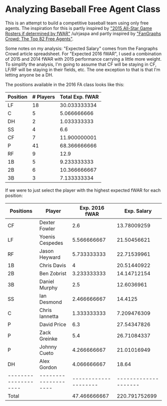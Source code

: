 # Analyzing Baseball Free Agent Class

This is an attempt to build a competitive baseball team using only free agents. The inspiration for this is partly inspired by ["2015 All-Star Game Rosters if determined by fWAR"](https://www.reddit.com/r/baseball/comments/34xw91/2015_allstar_game_rosters_if_determined_by_fwar/) /u/rjaspa and partly inspired by ["FanGraphs Crowd: The Top 82 Free Agents"](http://www.fangraphs.com/blogs/fangraphs-crowd-the-top-82-free-agents/).

Some notes on my analysis: "Expected Salary" comes from the Fangraphs Crowd article spreadsheet. For "Expected 2016 fWAR", I used a combination of 2015 and 2014 fWAR with 2015 performance carrying a little more weight. To simplify the analysis, I'm going to assume that CF will be staying in CF, LF/RF will be staying in their fields, etc. The one exception to that is that I'm letting anyone be a DH.

The positions available in the 2016 FA class looks like this:

| Position                 | # Players                | Total Exp. fWAR          |
|--------------------------|--------------------------|--------------------------|
| LF                       | 18                       | 30.033333334             |
| C                        | 5                        | 5.066666666              |
| DH                       | 2                        | 1.033333333              |
| SS                       | 4                        | 6.6                      |
| CF                       | 7                        | 11.900000001             |
| P                        | 41                       | 68.366666666             |
| RF                       | 9                        | 12.9                     |
| 1B                       | 5                        | 9.233333333              |
| 2B                       | 6                        | 10.366666667             |
| 3B                       | 3                        | 7.133333334              |


If we were to just select the player with the highest expected fWAR for each position:

| Positions          | Player             | Exp. 2016 fWAR     | Exp. Salary        |
|--------------------|--------------------|--------------------|--------------------|
| CF                 | Dexter Fowler      | 2.6                | 13.78009259        |
| LF                 | Yoenis Cespedes    | 5.566666667        | 21.50456621        |
| RF                 | Jason Heyward      | 5.733333333        | 22.71539961        |
| 1B                 | Chris Davis        | 4                  | 20.51440922        |
| 2B                 | Ben Zobrist        | 3.233333333        | 14.14712154        |
| 3B                 | Daniel Murphy      | 2.5                | 12.6036961         |
| SS                 | Ian Desmond        | 2.466666667        | 14.4125            |
| C                  | Chris Iannetta     | 1.333333333        | 7.209476309        |
| P                  | David Price        | 6.3                | 27.54347826        |
| P                  | Zack Greinke       | 5.4                | 26.71084337        |
| P                  | Johnny Cueto       | 4.266666667        | 21.01016949        |
| DH                 | Alex Gordon        | 4.066666667        | 18.64              |
|--------------------|--------------------|--------------------|--------------------|
| Total              |                    | 47.466666667       | 220.791752699      |

